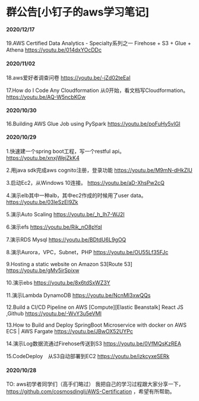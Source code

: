 # 群公告[小钉子的aws学习笔记]


#### 2020/12/17

19.AWS Certified Data Analytics - Specialty系列之一
Firehose + S3 + Glue + Athena
https://youtu.be/014dxYOcDDc

#### 2020/11/02

18.aws爱好者调查问卷
https://youtu.be/-jZd02teEaI

17.How do I Code Any Cloudformation
从0开始，看文档写Cloudformation。
https://youtu.be/AQ-W5ncbKGw

#### 2020/10/30

16.Building AWS Glue Job using PySpark
https://youtu.be/poFuHy5vlGI

#### 2020/10/29

1.快速建一个spring boot工程，写一个restful api。
https://youtu.be/xnxjWejZkK4

2.用java sdk完成aws cognito注册，登录功能
https://youtu.be/M9mN-dHkZlU

3.启动Ec2，从Windows 10连接。
https://youtu.be/aD-XhsPw2cQ

4.演示elb其中一种alb，其中ec2作成的时候用了user data。
https://youtu.be/03leSzEI9Zk

5.演示Auto Scaling
https://youtu.be/_h_Ih7-WJ2I

6.演示efs
https://youtu.be/Rik_nO8pYqI

7.演示RDS Mysql
https://youtu.be/BDtdU6L9gOQ

8.演示Aurora，VPC，Subnet，PHP
https://youtu.be/OU55Lf35FJc

9.Hosting a static website on Amazon S3[Route 53]
https://youtu.be/gMv5irSpixw

10.演示ebs
https://youtu.be/8x6tdSxWZ3Y

11.演示Lambda DynamoDB
https://youtu.be/NcnMI3xwQQs

12.Build a CI/CD Pipeline on AWS
[Compute][Elastic Beanstalk]
React JS ,Github
https://youtu.be/-WvY3u5eVMI

13.How to Build and Deploy SpringBoot Microservice with docker on AWS ECS | AWS Fargate
https://youtu.be/JBwOX52UYPc

14.演示Log数据流通过Firehose传送到S3
https://youtu.be/0VfMQsKzREA

15.CodeDeploy　从S3自动部署到EC2
https://youtu.be/izkcyxeSERk

#### 2020/10/28

TO: aws初学者同学们（高手们略过）
我把自己的学习过程跟大家分享一下，https://github.com/cosmosdingli/AWS-Certification
，希望有所帮助。 
